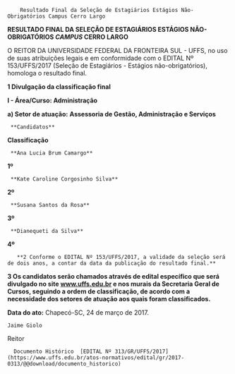         Resultado Final da Seleção de Estagiários Estágios Não-Obrigatórios Campus Cerro Largo  

**RESULTADO FINAL DA SELEÇÃO DE ESTAGIÁRIOS ESTÁGIOS NÃO-OBRIGATÓRIOS *CAMPUS* CERRO LARGO**

  

 O REITOR DA UNIVERSIDADE FEDERAL DA FRONTEIRA SUL - UFFS, no uso de suas atribuições legais e em conformidade com o EDITAL Nº 153/UFFS/2017 (Seleção de Estagiários - Estágios não-obrigatórios), homologa o resultado final.

  

 **1 Divulgação da classificação final**

 **I - Área/Curso: Administração**

 **a) Setor de atuação:** **Assessoria de Gestão, Administração e Serviços**

     **Candidatos**

   **Classificação**

     **Ana Lucia Brum Camargo**

   **1º** 

     **Kate Caroline Corgosinho Silva**

   **2º** 

     **Susana Santos da Rosa**

   **3º** 

     **Dianequeti da Silva**

   **4º** 

       **2 Conforme o EDITAL Nº 153/UFFS/2017, a validade da seleção será de dois anos, a contar da data da publicação do resultado final.**

 **3 Os candidatos serão chamados através de edital específico que será divulgado no site www.uffs.edu.br e nos murais da Secretaria Geral de Cursos, seguindo a ordem de classificação, de acordo com a necessidade dos setores de atuação aos quais foram classificados.**

   **Data do ato:** Chapecó-SC, 24 de março de 2017.   
 

    Jaime Giolo   
 Reitor 

      Documento Histórico  [EDITAL Nº 313/GR/UFFS/2017](https://www.uffs.edu.br/atos-normativos/edital/gr/2017-0313/@@download/documento_historico)     
      